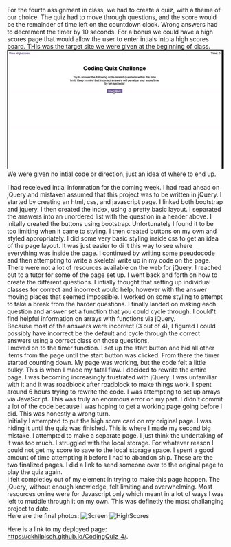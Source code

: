 For the fourth assignment in class, we had to create a quiz, with a theme of our choice.   The quiz had to move through questions, and the score would be the remainder of time left on the countdown clock.   Wrong answers had to decrement the timer by 10 seconds.   For a bonus we could have a high scores page that would allow the user to enter intials into a high scores board.  THis was the target site we were given at the beginning of class.
![Target Photo](Target.png)  We were given no intial code or direction, just an idea of where to end up.

I had receieved intial information for the coming week.  I had read ahead on jQuery and mistaken assumed that this project was to be written in jQuery.  I started by creating an html, css, and javascript page.  I linked both bootstrap and jquery.  I then created the index, using a pretty basic layout.   I separated the answers into an unordered list with the question in a header above.  I initally created the buttons using bootstrap.  Unfortunately I found it to be too limiting when it came to styling.   I then created buttons on my own and styled appropriately.   I did some very basic styling inside css to get an idea of the page layout.  It was just easier to di it this way to see where everything was inside the page.
I continued by writing some pseudocode and then attempting to write a skeletal write up in my code on the page.   There were not a lot of resources available on the web for jQuery.  I reached out to a tutor for some of the page set up.   I went back and forth on how to create the different questions.   I intially thought that setting up individual classes for correct and incorrect would help, however with the answer moving places that seemed impossible.   I worked on some styling to attempt to take a break from the harder questions.
I finally landed on making each question and answer set a function that you could cycle through.   I could't find helpful information on arrays with functions via jQuery.  
Because most of the answers were incorrect (3 out of 4), I figured I could possibly have incorrect be the default and cycle through the correct answers using a correct class on those questions.  
I moved on to the timer function.  I set up the start button and hid all other items from the page until the start button was clicked.   From there the timer started counting down.  My page was working, but the code felt a little bulky.   This is when I made my fatal flaw.   I decided to rewrite the entire page.  I was becoming increasingly frustrated with jQuery.   I was unfamiliar with it and it was roadblock after roadblock to make things work.   I spent around 6 hours trying to rewrite the code.  I was attempting to set up arrays via JavaScript.   This was truly an enormous error on my part.  I didn't commit a lot of the code because I was hoping to get a working page going before I did.  This was honestly a wrong turn.  
Initially I attempted to put the high score card on my original page.   I was hiding it until the quiz was finished.   This is where I made my second big mistake.  I attempted to make a separate page.  I just think the undertaking of it was too much.
I struggled with the local storage.   For whatever reason I could not get my score to save to the local storage space.   I spent a good amount of time attempting it before I had to abandon ship.
These are the two finalized pages.  I did a link to send someone over to the original page to play the quiz again.  
I felt completley out of my element in trying to make this page happen.   The jQuery, without enough knowledge, felt limiting and overwhelming.   Most resources online were for Javascript only which meant in a lot of ways I was left to muddle through it on my own.  This was definetly the most challanging project to date.  
Here are the final photos:
![Screen](Screen.png)
![HighScores](HighScores.png)

Here is a link to my deployed page:
https://ckhilpisch.github.io/CodingQuiz_4/.